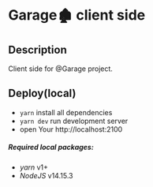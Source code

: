 # Garage🏚 client side

## Description

Client side for @Garage project.

## Deploy(local)

  * `yarn` install all dependencies
  * `yarn dev` run development server
  * open Your http://localhost:2100

  ##### Required local packages:

  * *yarn* v1+
  * *NodeJS* v14.15.3

